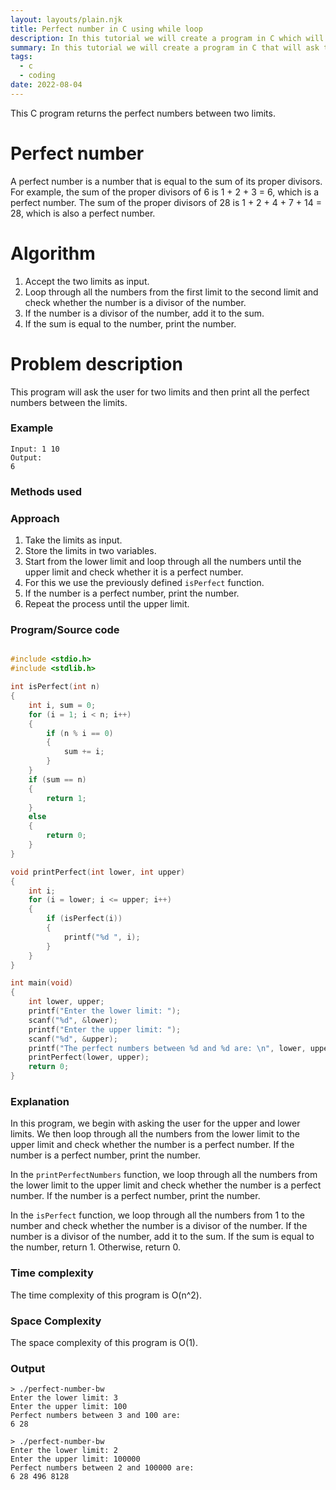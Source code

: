 ```yaml
---
layout: layouts/plain.njk
title: Perfect number in C using while loop
description: In this tutorial we will create a program in C which will ask the user for a number and then check whether the number is a perfect number or not.
summary: In this tutorial we will create a program in C that will ask the user for a number and then check whether the number is a perfect number or not.
tags:
  - c
  - coding
date: 2022-08-04
---
```


This C program returns the perfect numbers between two limits.

# Perfect number

A perfect number is a number that is equal to the sum of its proper divisors. For example, the sum of the proper divisors of 6 is 1 + 2 + 3 = 6, which is a perfect number. The sum of the proper divisors of 28 is 1 + 2 + 4 + 7 + 14 = 28, which is also a perfect number.

# Algorithm

1. Accept the two limits as input.
2. Loop through all the numbers from the first limit to the second limit and check whether the number is a divisor of the number.
3. If the number is a divisor of the number, add it to the sum.
4. If the sum is equal to the number, print the number.

# Problem description

This program will ask the user for two limits and then print all the perfect numbers between the limits.

### Example

```
Input: 1 10
Output:
6
```

### Methods used
### Approach

1. Take the limits as input.
2. Store the limits in two variables.
3. Start from the lower limit and loop through all the numbers until the upper limit and check whether it is a perfect number.
4. For this we use the previously defined `isPerfect` function.
5. If the number is a perfect number, print the number.
6. Repeat the process until the upper limit.

### Program/Source code

```c

#include <stdio.h>
#include <stdlib.h>

int isPerfect(int n)
{
    int i, sum = 0;
    for (i = 1; i < n; i++)
    {
        if (n % i == 0)
        {
            sum += i;
        }
    }
    if (sum == n)
    {
        return 1;
    }
    else
    {
        return 0;
    }
}

void printPerfect(int lower, int upper)
{
    int i;
    for (i = lower; i <= upper; i++)
    {
        if (isPerfect(i))
        {
            printf("%d ", i);
        }
    }
}

int main(void)
{
    int lower, upper;
    printf("Enter the lower limit: ");
    scanf("%d", &lower);
    printf("Enter the upper limit: ");
    scanf("%d", &upper);
    printf("The perfect numbers between %d and %d are: \n", lower, upper);
    printPerfect(lower, upper);
    return 0;
}
```
### Explanation

In this program, we begin with asking the user for the upper and lower limits. We then loop through all the numbers from the lower limit to the upper limit and check whether the number is a perfect number. If the number is a perfect number, print the number.

In the `printPerfectNumbers` function, we loop through all the numbers from the lower limit to the upper limit and check whether the number is a perfect number. If the number is a perfect number, print the number.

In the `isPerfect` function, we loop through all the numbers from 1 to the number and check whether the number is a divisor of the number. If the number is a divisor of the number, add it to the sum. If the sum is equal to the number, return 1. Otherwise, return 0.

### Time complexity

The time complexity of this program is O(n^2).

### Space Complexity

The space complexity of this program is O(1).

### Output

```
> ./perfect-number-bw 
Enter the lower limit: 3
Enter the upper limit: 100
Perfect numbers between 3 and 100 are:
6 28 

> ./perfect-number-bw
Enter the lower limit: 2
Enter the upper limit: 100000
Perfect numbers between 2 and 100000 are:
6 28 496 8128 
```

